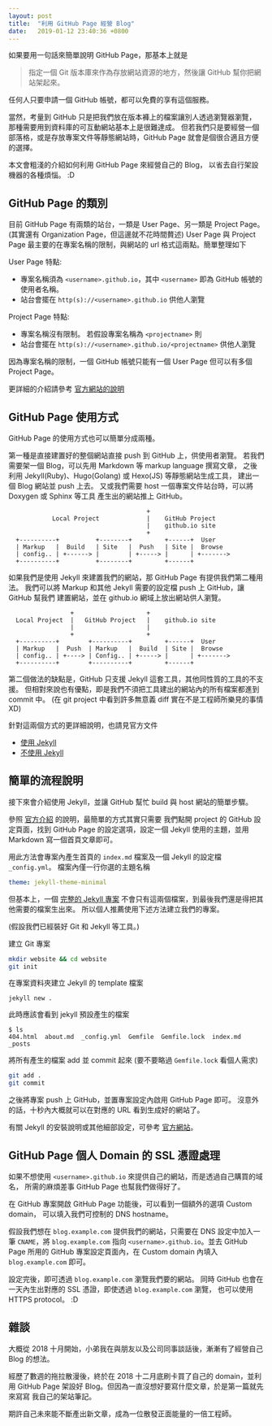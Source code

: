 ```yaml
---
layout: post
title:  "利用 GitHub Page 經營 Blog"
date:   2019-01-12 23:40:36 +0800
---
```


如果要用一句話來簡單說明 GitHub Page，那基本上就是

> 指定一個 Git 版本庫來作為存放網站資源的地方，然後讓 GitHub 幫你把網站架起來。

任何人只要申請一個 GitHub 帳號，都可以免費的享有這個服務。

當然，考量到 GitHub 只是把我們放在版本褲上的檔案讓別人透過瀏覽器瀏覽，
那種需要用到資料庫的可互動網站基本上是很難達成。
但若我們只是要經營一個部落格，或是存放專案文件等靜態網站時，GitHub Page
就會是個很合適且方便的選擇。

本文會粗淺的介紹如何利用 GitHub Page 來經營自己的 Blog，
以省去自行架設機器的各種煩惱。 :D

## GitHub Page 的類別

目前 GitHub Page 有兩類的站台，一類是 User Page、另一類是 Project Page。
(其實還有 Organization Page，但這邊就不花時間贅述) User Page 與 Project Page
最主要的在專案名稱的限制，與網站的 url 格式這兩點。簡單整理如下

User Page 特點:

- 專案名稱須為 `<username>.github.io`，其中 `<username>` 即為 GitHub 帳號的使用者名稱。
- 站台會擺在 `http(s)://<username>.github.io` 供他人瀏覽

Project Page 特點:

- 專案名稱沒有限制。 若假設專案名稱為 `<projectname>` 則
- 站台會擺在 `http(s)://<username>.github.io/<projectname>` 供他人瀏覽

因為專案名稱的限制，一個 GitHub 帳號只能有一個 User Page 但可以有多個 Project Page。

更詳細的介紹請參考 [官方網站的說明](https://help.github.com/articles/user-organization-and-project-pages/)

## GitHub Page 使用方式

GitHub Page 的使用方式也可以簡單分成兩種。

第一種是直接建置好的整個網站直接 push 到 GitHub 上，供使用者瀏覽。
若我們需要架一個 Blog，可以先用 Markdown 等 markup language 撰寫文章，
之後利用 Jekyll(Ruby)、Hugo(Golang) 或 Hexo(JS) 等靜態網站生成工具，
建出一個 Blog 網站並 push 上去。
又或我們需要 host 一個專案文件站台時，可以將 Doxygen 或 Sphinx 等工具
產生出的網站推上 GitHub。

```
                                      +
            Local Project             |    GitHub Project
                                      |    github.io site
                                      +
  +----------+          +--------+         +------+  User
  | Markup   |  Build   | Site   |  Push   | Site |  Browse
  | config.. | +------> |        | +-----> |      | +------->
  +----------+          +--------+         +------+
```

如果我們是使用 Jekyll 來建置我們的網站，那 GitHub Page 有提供我們第二種用法。
我們可以將 Markup 和其他 Jekyll 需要的設定檔 push 上 GitHub，讓 GitHub 幫我們
建置網站，並在 github.io 網域上放出網站供人瀏覽。

```
                 +                    +
  Local Project  |   GitHub Project   |    github.io site
                 |                    |
                 +                    +
  +----------+        +----------+         +------+  User
  | Markup   |  Push  | Markup   |  Build  | Site |  Browse
  | config.. | +----> | Config.. | +-----> |      | +------->
  +----------+        +----------+         +------+
```

第二個做法的缺點是，GitHub 只支援 Jekyll 這套工具，其他同性質的工具的不支援。
但相對來說也有優點，即是我們不須把工具建出的網站內的所有檔案都進到 commit 中。
(在 git project 中看到許多無意義 diff 實在不是工程師所樂見的事情 XD)

針對這兩個方式的更詳細說明，也請見官方文件

- [使用 Jekyll](https://help.github.com/articles/about-github-pages-and-jekyll/)
- [不使用 Jekyll](https://help.github.com/articles/using-a-static-site-generator-other-than-jekyll/)

## 簡單的流程說明

接下來會介紹使用 Jekyll，並讓 GitHub 幫忙 build 與 host 網站的簡單步驟。

參照 [官方介紹](https://pages.github.com/) 的說明，最簡單的方式其實只需要
我們點開 project 的 GitHub 設定頁面，找到 GitHub Page 的設定選項，設定一個
Jekyll 使用的主題，並用 Markdown 寫一個首頁文章即可。

用此方法會專案內產生首頁的 `index.md` 檔案及一個 Jekyll 的設定檔 `_config.yml`。
檔案內僅一行你選的主題名稱

``` yaml
theme: jekyll-theme-minimal
```

但基本上，一個 [完整的 Jekyll 專案](https://jekyllrb.com/docs/structure/)
不會只有這兩個檔案，到最後我們還是得把其他需要的檔案生出來。
所以個人推薦使用下述方法建立我們的專案。

(假設我們已經裝好 Git 和 Jekyll 等工具。)

建立 Git 專案

``` sh
mkdir website && cd website
git init
```

在專案資料夾建立 Jekyll 的 template 檔案

```
jekyll new .
```

此時應該會看到 jekyll 預設產生的檔案

```
$ ls
404.html  about.md  _config.yml  Gemfile  Gemfile.lock  index.md  _posts
```

將所有產生的檔案 add 並 commit 起來
(要不要略過 `Gemfile.lock` 看個人需求)

``` sh
git add .
git commit
```

之後將專案 push 上 GitHub，並置專案設定內啟用 GitHub Page 即可。
沒意外的話，十秒內大概就可以在對應的 URL 看到生成好的網站了。

有關 Jekyll 的安裝說明或其他細部設定，可參考 [官方網站](https://jekyllrb.com/)。

## GitHub Page 個人 Domain 的 SSL 憑證處理

如果不想使用 `<username>.github.io` 來提供自己的網站，而是透過自己購買的域名，
所需的麻煩差事 GitHub Page 也幫我們做得好了。

在 GitHub 專案開啟 GitHub Page 功能後，可以看到一個額外的選項 Custom domain，
可以填入我們可控制的 DNS hostname。

假設我們想在 `blog.example.com` 提供我們的網站，只需要在 DNS 設定中加入一筆
`CNAME`，將 `blog.example.com` 指向 `<username>.github.io`。並去 GitHub Page
所用的 GitHub 專案設定頁面內，在 Custom domain 內填入 `blog.example.com` 即可。

設定完後，即可透過 `blog.example.com` 瀏覽我們要的網站。
同時 GitHub 也會在一天內生出對應的 SSL 憑證，即使透過 `blog.example.com` 瀏覽，
也可以使用 HTTPS protocol。 :D

## 雜談

大概從 2018 十月開始，小弟我在與朋友以及公司同事談話後，漸漸有了經營自己 Blog 的想法。

經歷了數週的拖拉散漫後，終於在 2018 十二月底刷卡買了自己的 domain，並利用
GitHub Page 架設好 Blog。但因為一直沒想好要寫什麼文章，於是第一篇就先來寫寫
我自己的架站筆記。

期許自己未來能不斷產出新文章，成為一位散發正面能量的一倍工程師。
